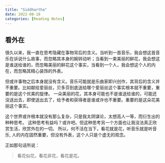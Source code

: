 ```yaml
---
title: "Siddhartha"
date: 2022-08-18
categories: [Reading Notes]
---
```


## 看外在

很久以来，我一直在思考隐藏在事物背后的含义。当听到一首音乐，我会想这首音乐在诉说什么故事，而忽略其本身的婉转动听；当看到一束美丽的鲜花，我会想这是谁送给谁的，而忽略美丽的鲜花这个事实，当看到一个人，我会想这个人的内在，而忽略其精心装饰的外表。

但或许事物之后本身就没有含义。音乐可能就是乐曲家即兴创作，其背后的含义并不重要。比如献给爱丽丝，贝多芬到底送给哪个爱丽丝这个事实根本就不重要，重要的是这个优美的旋律。
一朵美丽的花，其本身可能也不是谁送给谁的，可能还没送出去，即使送出去了，给予者和获得者是谁或许也不重要。重要的是这朵花美丽这个事实。

这个世界或许根本就没有那么复杂，只是我太阴谋论，太想高人一等，而衍生出的种种思考。
这种思考有益吗？或许吧。但这种思考另一个方面也让我没法真正欣赏生活，欣赏外在的一切。
所以，何不活在当下，看花就是花，听音乐就是听音乐, 人的内在固然重要，但没有外表，这个人只是个虚无的观念。

正如那句话所说：
> 看花似花，看花非花，看花是花。